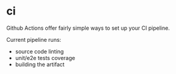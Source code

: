 # ci

Github Actions offer fairly simple ways to set up your CI pipeline.

Current pipeline runs:

- source code linting
- unit/e2e tests coverage
- building the artifact
